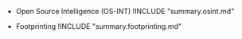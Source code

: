 
  * Open Source Intelligence (OS-INT)
!INCLUDE "summary.osint.md"

  * Footprinting
!INCLUDE "summary.footprinting.md"

